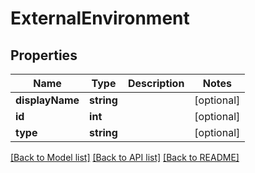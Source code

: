 # ExternalEnvironment

## Properties
Name | Type | Description | Notes
------------ | ------------- | ------------- | -------------
**displayName** | **string** |  | [optional] 
**id** | **int** |  | [optional] 
**type** | **string** |  | [optional] 

[[Back to Model list]](../README.md#documentation-for-models) [[Back to API list]](../README.md#documentation-for-api-endpoints) [[Back to README]](../README.md)


